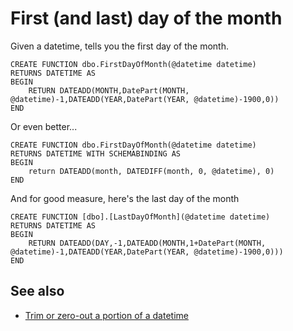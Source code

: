 ﻿# First (and last) day of the month

Given a datetime, tells you the first day of the month.

	CREATE FUNCTION dbo.FirstDayOfMonth(@datetime datetime)
	RETURNS DATETIME AS
	BEGIN
		RETURN DATEADD(MONTH,DatePart(MONTH, @datetime)-1,DATEADD(YEAR,DatePart(YEAR, @datetime)-1900,0))
	END

Or even better...

	CREATE FUNCTION dbo.FirstDayOfMonth(@datetime datetime)
	RETURNS DATETIME WITH SCHEMABINDING AS
	BEGIN
		return DATEADD(month, DATEDIFF(month, 0, @datetime), 0)
	END

And for good measure, here's the last day of the month


	CREATE FUNCTION [dbo].[LastDayOfMonth](@datetime datetime)
	RETURNS DATETIME AS
	BEGIN
		RETURN DATEADD(DAY,-1,DATEADD(MONTH,1+DatePart(MONTH, @datetime)-1,DATEADD(YEAR,DatePart(YEAR, @datetime)-1900,0)))
	END


## See also

- [Trim or zero-out a portion of a datetime](datetime_trim_hours_milliseconds.md)